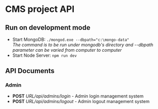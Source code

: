 # CMS project API

## Run on development mode
* Start MongoDB: `./mongod.exe --dbpath="c:\mongo-data"`<br> *The command is to be run under mongodb's directory and --dbpath parameter can be varied from computer to computer*
* Start Node Server: `npm run dev`

## API Documents
### Admin
* **POST** *URL/api/admins/login* - Admin login management system
* **POST** *URL/api/admins/logout* - Admin logout management system